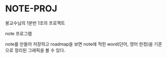 # NOTE-PROJ

봉교수님의 1분반 1조의 프로젝트 

note 프로그램

note를 만들어 저장하고 roadmap을 보면 note에 적힌 word(단어, 영어 한정)을 기준으로 정리된 그래픽을 볼 수 있다.
